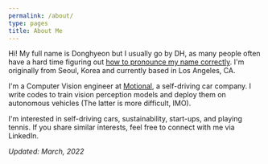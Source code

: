 ```yaml
---
permalink: /about/
type: pages
title: About Me
---
```


Hi! My full name is Donghyeon but I usually go by DH, as many people often have a hard time figuring out [how to pronounce my name correctly](https://www.youtube.com/watch?v=ivJ2rq4QDNY). I'm originally from Seoul, Korea and currently based in Los Angeles, CA.

I'm a Computer Vision engineer at [Motional](https://motional.com/), a self-driving car company. I write codes to train vision perception models and deploy them on autonomous vehicles (The latter is more difficult, IMO).

I'm interested in self-driving cars, sustainability, start-ups, and playing tennis. If you share similar interests, feel free to connect with me via LinkedIn.

_Updated: March, 2022_
